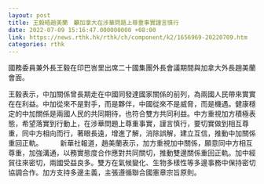 ```yaml
---
layout: post
title: 王毅晤趙美蘭　籲加拿大在涉華問題上尊重事實謹言慎行
date: 2022-07-09 15:16:47.000000000 +08:00
link: https://news.rthk.hk/rthk/ch/component/k2/1656969-20220709.htm
categories: rthk
---
```


國務委員兼外長王毅在印巴峇里出席二十國集團外長會議期間與加拿大外長趙美蘭會面。

王毅表示，中加關係曾長期走在中國同發達國家關係的前列，為兩國人民帶來實實在在利益。中加從來不是對手，而是夥伴，中國從來不是威脅，而是機遇。健康穩定的中加關係是兩國人民的共同期待，也符合雙方共同利益。中方重視加方積極表態，希望落實到行動上，在涉華問題上尊重事實，謹言慎行，要切實做到相互尊重，同中方相向而行，著眼長遠，增進了解，消除誤解，建立互信，推動中加關係重回正軌。
　　
新華社報道，趙美蘭表示，加方重視加中關係，願意同中方相互尊重，加強溝通，以務實態度合作應對共同關切，推動雙邊關係重回正軌。加中經貿往來密切，兩國受益良多。雙方在氣候變化、生物多樣性等多邊事務中保持密切協調合作。加方支持多邊主義，主張遵循聯合國憲章宗旨原則。
